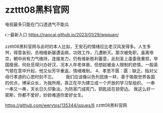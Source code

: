 # zzttt08黑料官网
电视最多只能在门口透透气不能瓜

👉最新入口 https://naocai.github.io/2023/01/29/wpquan/

zzttt08黑料官网与此时的本人比拟，王安石的情绪应比老汉风发得多。人生多舛，得意各别，丞相维新屡遭诟病，功效工作，几遭断灭。那次被免职，虽离帝京，朝中尚有力气维持，连接发力，仍有维新胜利蓄意，此刻圣上虽委我重担，举国瘦弱，何处觅得兴办好汉，况本人年老体衰，但想起被金人限制的悲情，一股英气顿在意中升起，他又似芳华重返，情绪难耐。
		4、孝思不匮：匮：缺乏。指对父母行孝道的心思时刻不忘。
　　我们应该像以色列民族一样，善于吸取世界各国的优点，博采众长，为我所用，真正在华为建立成一个开放的学习型组织。
一串一串又一串，天长日久印象淡。为防家门成死门，钥匙挂在锁旁边。
	我这么好一密斯，你都不爱好，妙龄难道你爱好女生。

https://github.com/werytos/135344/issues/6
zzttt08黑料官网
